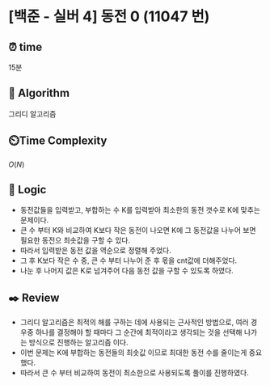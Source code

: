 # [백준 - 실버 4] 동전 0 (11047 번)

## ⏰  **time**

15분

## :pushpin: **Algorithm**

그리디 알고리즘

## ⏲️**Time Complexity**

$O(N)$

## :round_pushpin: **Logic**

- 동전값들을 입력받고, 부합하는 수 K를 입력받아 최소한의 동전 갯수로 K에 맞추는 문제이다.
- 큰 수 부터 K와 비교하여 K보다 작은 동전이 나오면 K에 그 동전값을 나누어 보면 필요한 동전으 최솟값을 구할 수 있다.
- 따라서 입력받은 동전 값을 역순으로 정렬해 주었다.
- 그 후 K보다 작은 수 중, 큰 수 부터 나누어 준 후 몫을 cnt값에 더해주었다.
- 나눈 후 나머지 값은 K로 넘겨주어 다음 동전 값을 구할 수 있도록 하였다.

## :black_nib: **Review**

- 그리디 알고리즘은 최적의 해를 구하는 데에 사용되는 근사적인 방법으로, 여러 경우중 하나를 결정해야 할 때마다 그 순간에 최적이라고 생각되는 것을 선택해 나가는 방식으로 진행하는 알고리즘 이다.
- 이번 문제는 K에 부합하는 동전들의 최솟값 이므로 최대한 동전 수를 줄이는게 중요했다.
- 따라서 큰 수 부터 비교하여 동전이 최소한으로 사용되도록 풀이를 진행하였다.